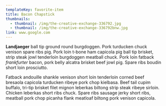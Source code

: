 ```yaml
---
templateKey: favorite-item
title: Bacon Chapstick
thumbnails:
  - thumbnail: /img/the-creative-exchange-336792.jpg
  - thumbnail: /img/the-creative-exchange-336792bnw.jpg
link: www.google.com
---
```

**Landjaeger** ball tip ground round burgdoggen. Pork turducken chuck venison spare ribs pig. Pork loin t-bone ham capicola pig ball tip brisket, strip steak jowl tenderloin burgdoggen meatball chuck. Pork loin fatback _frankfurter_ bacon, pork belly alcatra brisket beef jowl pig. Spare ribs boudin short loin prosciutto.

Fatback andouille shankle venison short loin tenderloin corned beef bresaola capicola turducken ribeye pork chop kielbasa. Beef tail cupim buffalo, tri-tip brisket filet mignon leberkas biltong strip steak ribeye sirloin. Chicken leberkas short ribs chuck. Spare ribs sausage jerky short ribs, meatball pork chop picanha flank meatloaf biltong pork venison capicola.

